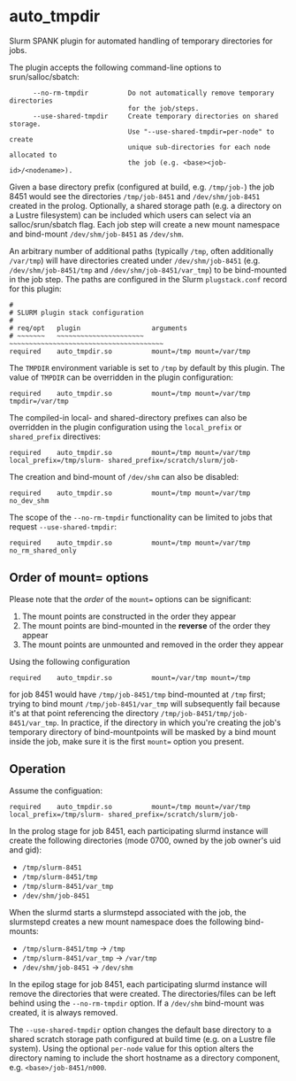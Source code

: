 # auto_tmpdir

Slurm SPANK plugin for automated handling of temporary directories for jobs.

The plugin accepts the following command-line options to srun/salloc/sbatch:

```
      --no-rm-tmpdir          Do not automatically remove temporary directories
                              for the job/steps.
      --use-shared-tmpdir     Create temporary directories on shared storage.
                              Use "--use-shared-tmpdir=per-node" to create
                              unique sub-directories for each node allocated to
                              the job (e.g. <base><job-id>/<nodename>).
```

Given a base directory prefix (configured at build, e.g. `/tmp/job-`) the job 8451 would see the directories `/tmp/job-8451` and `/dev/shm/job-8451` created in the prolog.  Optionally, a shared storage path (e.g. a directory on a Lustre filesystem) can be included which users can select via an salloc/srun/sbatch flag.  Each job step will create a new mount namespace and bind-mount `/dev/shm/job-8451` as `/dev/shm`.

An arbitrary number of additional paths (typically `/tmp`, often additionally `/var/tmp`) will have directories created under `/dev/shm/job-8451` (e.g. `/dev/shm/job-8451/tmp` and `/dev/shm/job-8451/var_tmp`) to be bind-mounted in the job step.  The paths are configured in the Slurm `plugstack.conf` record for this plugin:

```
#
# SLURM plugin stack configuration
#
# req/opt   plugin                  arguments
# ~~~~~~~   ~~~~~~~~~~~~~~~~~~~~~~  ~~~~~~~~~~~~~~~~~~~~~~~~~~~~~~~~~~~~~~~
required    auto_tmpdir.so          mount=/tmp mount=/var/tmp
```

The `TMPDIR` environment variable is set to `/tmp` by default by this plugin.  The value of `TMPDIR` can be overridden in the plugin configuration:

```
required    auto_tmpdir.so          mount=/tmp mount=/var/tmp tmpdir=/var/tmp
```

The compiled-in local- and shared-directory prefixes can also be overridden in the plugin configuration using the `local_prefix` or `shared_prefix` directives:

```
required    auto_tmpdir.so          mount=/tmp mount=/var/tmp local_prefix=/tmp/slurm- shared_prefix=/scratch/slurm/job-
```

The creation and bind-mount of `/dev/shm` can also be disabled:

```
required    auto_tmpdir.so          mount=/tmp mount=/var/tmp no_dev_shm
```

The scope of the `--no-rm-tmpdir` functionality can be limited to jobs that request `--use-shared-tmpdir`:

```
required    auto_tmpdir.so          mount=/tmp mount=/var/tmp no_rm_shared_only
```

## Order of mount= options

Please note that the *order* of the `mount=` options can be significant:

1. The mount points are constructed in the order they appear
2. The mount points are bind-mounted in the **reverse** of the order they appear
3. The mount points are unmounted and removed in the order they appear

Using the following configuration

```
required    auto_tmpdir.so          mount=/var/tmp mount=/tmp
```

for job 8451 would have `/tmp/job-8451/tmp` bind-mounted at `/tmp` first; trying to bind mount `/tmp/job-8451/var_tmp` will subsequently fail because it's at that point referencing the directory `/tmp/job-8451/tmp/job-8451/var_tmp`.  In practice, if the directory in which you're creating the job's temporary directory of bind-mountpoints will be masked by a bind mount inside the job, make sure it is the first `mount=` option you present.

## Operation

Assume the configuation:

```
required    auto_tmpdir.so          mount=/tmp mount=/var/tmp local_prefix=/tmp/slurm- shared_prefix=/scratch/slurm/job-
```

In the prolog stage for job 8451, each participating slurmd instance will create the following directories (mode 0700, owned by the job owner's uid and gid):

- `/tmp/slurm-8451`
- `/tmp/slurm-8451/tmp`
- `/tmp/slurm-8451/var_tmp`
- `/dev/shm/job-8451`

When the slurmd starts a slurmstepd associated with the job, the slurmstepd creates a new mount namespace does the following bind-mounts:

- `/tmp/slurm-8451/tmp` → `/tmp`
- `/tmp/slurm-8451/var_tmp` → `/var/tmp`
- `/dev/shm/job-8451` → `/dev/shm`

In the epilog stage for job 8451, each participating slurmd instance will remove the directories that were created.  The  directories/files can be left behind using the `--no-rm-tmpdir` option.  If a `/dev/shm` bind-mount was created, it is always removed.

The `--use-shared-tmpdir` option changes the default base directory to a shared scratch storage path configured at build time (e.g. on a Lustre file system).  Using the optional `per-node` value for this option alters the directory naming to include the short hostname as a directory component, e.g. `<base>/job-8451/n000`.

